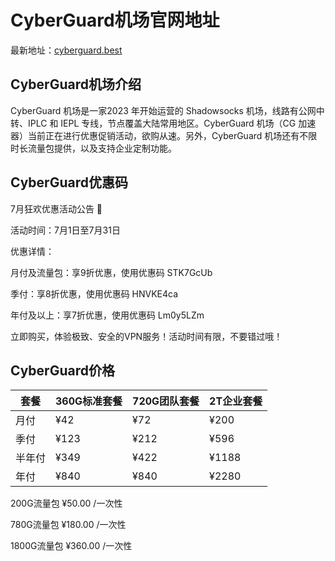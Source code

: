 # CyberGuard机场官网地址

最新地址：[cyberguard.best](https://cyberguard.best/#/register?code=6BPG7WPj)

## CyberGuard机场介绍

CyberGuard 机场是一家2023 年开始运营的 Shadowsocks 机场，线路有公网中转、IPLC 和 IEPL 专线，节点覆盖大陆常用地区。CyberGuard 机场（CG 加速器）当前正在进行优惠促销活动，欲购从速。另外，CyberGuard 机场还有不限时长流量包提供，以及支持企业定制功能。

## CyberGuard优惠码

7月狂欢优惠活动公告 🎉

活动时间：7月1日至7月31日

优惠详情：

月付及流量包：享9折优惠，使用优惠码 STK7GcUb

季付：享8折优惠，使用优惠码 HNVKE4ca

年付及以上：享7折优惠，使用优惠码 Lm0y5LZm

立即购买，体验极致、安全的VPN服务！活动时间有限，不要错过哦！

## CyberGuard价格

|套餐|360G标准套餐|720G团队套餐|2T企业套餐|
|----|----|----|----|
|月付|¥42|¥72|¥200|
|季付|¥123|¥212|¥596|
|半年付|¥349|¥422|¥1188|
|年付|¥840|¥840|¥2280|

200G流量包 ¥50.00 /一次性

780G流量包 ¥180.00 /一次性

1800G流量包 ¥360.00 /一次性

